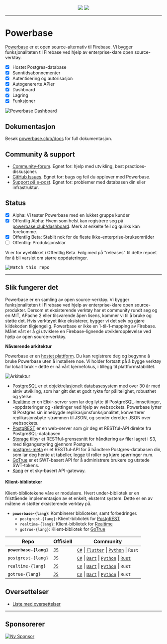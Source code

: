 <p align="center">
<img src="https://user-images.githubusercontent.com/8291514/213727234-cda046d6-28c6-491a-b284-b86c5cede25d.png#gh-light-mode-only">
<img src="https://user-images.githubusercontent.com/8291514/213727225-56186826-bee8-43b5-9b15-86e839d89393.png#gh-dark-mode-only">
</p>

---

# Powerbase

[Powerbase](https://powerbase.club) er et open source-alternativ til Firebase. Vi bygger funksjonaliteten til Firebase ved hjelp av enterprise-klare open source-verktøy.

- [x] Hostet Postgres-database
- [x] Sanntidsabonnementer
- [x] Autentisering og autorisasjon
- [x] Autogenererte APIer
- [x] Dashboard
- [x] Lagring
- [x] Funksjoner

![Powerbase Dashboard](https://raw.githubusercontent.com/skorpland/powerbase/master/apps/www/public/images/github/powerbase-dashboard.png)

## Dokumentasjon

Besøk [powerbase.club/docs](https://powerbase.club/docs) for full dokumentasjon.

## Community & support

- [Community-forum](https://github.com/skorpland/powerbase/discussions). Egnet for: hjelp med utvikling, best practices-diskusjoner.
- [GitHub Issues](https://github.com/skorpland/powerbase/issues). Egnet for: bugs og feil du opplever med Powerbase.
- [Support på e-post](https://powerbase.club/docs/support#business-support). Egnet for: problemer med databasen din eller infrastruktur.

## Status

- [x] Alpha: Vi tester Powerbase med en lukket gruppe kunder
- [x] Offentlig Alpha: Hvem som helst kan registrere seg på [powerbase.club/dashboard](https://powerbase.club/dashboard). Merk at enkelte feil og quirks kan forekomme.
- [x] Offentlig Beta: Stabilt nok for de fleste ikke-enterprise-bruksområder
- [ ] Offentlig: Produksjonsklar

Vi er for øyeblikket i Offentlig Beta. Følg med på "releases" til dette repoet for å bli varslet om større oppdateringer.

<kbd><img src="https://raw.githubusercontent.com/skorpland/powerbase/d5f7f413ab356dc1a92075cb3cee4e40a957d5b1/web/static/watch-repo.gif" alt="Watch this repo"/></kbd>

---

## Slik fungerer det

Powerbase er en samling av open source-verktøy. Vi bygger funksjonaliteten til Firebase ved hjelp av enterprise-klare open source-produkter. Dersom et eksisterende verktøy har et community rundt seg og en MIT, APache 2 eller tilsvarende åpen lisens, kommer vi til å bruke og støtte det. Hvis verktøyet ikke eksisterer, bygger vi det selv og gjøre kildekoden tilgjengelig. Powerbase er ikke en 1-til-1-mapping av Firebase. Målet vårt er å gi utviklere en Firebase-lignende utvikleropplevelse ved hjelp av open source-verktøy.

**Nåværende arkitektur**

Powerbase er en [hostet plattform](https://powerbase.club/dashboard). Du kan registrere deg og begynne å bruke Powerbase uten å installere noe. Vi holder fortsatt på å bygge verktøy for lokalt bruk – dette er nå vårt kjernefokus, i tillegg til plattformstabilitet.

![Arkitektur](https://github.com/skorpland/powerbase/blob/master/apps/docs/public/img/powerbase-architecture.svg)

- [PostgreSQL](https://www.postgresql.org/) er et objektrelasjonelt databasesystem med over 30 år med aktiv utvikling, som har gitt det et godt rykte for pålitelighet, robusthet og ytelse.
- [Realtime](https://github.com/skorpland/realtime) er en Elixir-server som lar deg lytte til PostgreSQL-innsettinger, -oppdateringer og -slettinger ved hjelp av websockets. Powerbase lytter til Postgres sin innebygde replikasjonsfunksjonalitet, konverterer replikasjonsbyte-strømmen til JSON, og sender deretter JSON over websockets.
- [PostgREST](http://postgrest.org/) er en web-server som gir deg et RESTful-API direkte fra PostgreSQL-databasen
- [Storage](https://github.com/skorpland/storage-api) tilbyr et RESTful-grensesnitt for håndtering av filer lagret i S3, med tilgangsstyring gjennom Postgres.
- [postgres-meta](https://github.com/skorpland/postgres-meta) er et RESTful-API for å håndtere Postgres-databasen din, som lar deg hente ut tabeller, legge til roller og kjøre spørringer m.m.
- [GoTrue](https://github.com/netlify/gotrue) er et SWT-basert API for å administrere brukere og utstede SWT-tokens.
- [Kong](https://github.com/Kong/kong) er et sky-basert API-gateway.

#### Klient-biblioteker

Klient-bibliotekene våre er modulære. Hvert under-bibliotek er en fristtående implementasjon av et enkelt, eksternt system. Dette er en av måtene vi støtter eksisterende verktøy på.

- **`powerbase-{lang}`**: Kombinerer biblioteker, samt forbedringer.
  - `postgrest-{lang}`: Klient-bibliotek for [PostgREST](https://github.com/postgrest/postgrest)
  - `realtime-{lang}`: Klient-bibliotek for [Realtime](https://github.com/skorpland/realtime)
  - `gotrue-{lang}`: Klient-bibliotek for [GoTrue](https://github.com/netlify/gotrue)

| Repo                  | Offisiell                                        | Community                                                                                                                                                                                                                  |
| --------------------- | ------------------------------------------------ | -------------------------------------------------------------------------------------------------------------------------------------------------------------------------------------------------------------------------- |
| **`powerbase-{lang}`** | [`JS`](https://github.com/skorpland/powerbase-js)  | [`C#`](https://github.com/skorpland/powerbase-csharp) \| [`Flutter`](https://github.com/skorpland/powerbase-flutter) \| [`Python`](https://github.com/skorpland/powerbase-py) \| `Rust`                                          |
| `postgrest-{lang}`    | [`JS`](https://github.com/skorpland/postgrest-js) | [`C#`](https://github.com/skorpland/postgrest-csharp) \| [`Dart`](https://github.com/skorpland/postgrest-dart) \| [`Python`](https://github.com/skorpland/postgrest-py) \| [`Rust`](https://github.com/skorpland/postgrest-rs) |
| `realtime-{lang}`     | [`JS`](https://github.com/skorpland/realtime-js)  | [`C#`](https://github.com/skorpland/realtime-csharp) \| [`Dart`](https://github.com/skorpland/realtime-dart) \| [`Python`](https://github.com/skorpland/realtime-py) \| `Rust`                                                |
| `gotrue-{lang}`       | [`JS`](https://github.com/skorpland/gotrue-js)    | [`C#`](https://github.com/skorpland/gotrue-csharp) \| [`Dart`](https://github.com/skorpland/gotrue-dart) \| [`Python`](https://github.com/skorpland/gotrue-py) \| `Rust`                                                      |

## Oversettelser

- [Liste med oversettelser](/i18n/languages.md)

---

## Sponsorerer

[![Ny Sponsor](https://user-images.githubusercontent.com/10214025/90518111-e74bbb00-e198-11ea-8f88-c9e3c1aa4b5b.png)](https://github.com/sponsors/skorpland)
